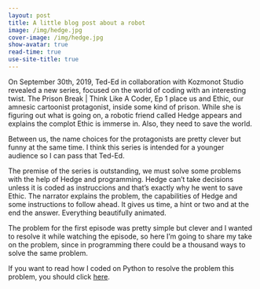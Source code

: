 ```yaml
---
layout: post
title: A little blog post about a robot
image: /img/hedge.jpg
cover-image: /img/hedge.jpg
show-avatar: true
read-time: true
use-site-title: true
---
```


On September 30th, 2019, Ted-Ed in collaboration with Kozmonot Studio revealed a new series, focused on the world of coding with an interesting twist. The Prison Break | Think Like A Coder, Ep 1 place us and Ethic, our amnesic cartoonist protagonist, inside some kind of prison. While she is figuring out what is going on, a robotic friend called Hedge appears and explains the complot Ethic is immerse in. Also, they need to save the world.

Between us, the name choices for the protagonists are pretty clever but funny at the same time. I think this series is intended for a younger audience so I can pass that Ted-Ed.

The premise of the series is outstanding, we must solve some problems with the help of Hedge and programming. Hedge can’t take decisions unless it is coded as instruccions and that’s exactly why he went to save Ethic. The narrator explains the problem, the capabilities of Hedge and some instructions to follow ahead. It gives us time, a hint or two and at the end the answer. Everything beautifully animated.

The problem for the first episode was pretty simple but clever and I wanted to resolve it while watching the episode, so here I’m going to share my take on the problem, since in programming there could be a thousand ways to solve the same problem.

If you want to read how I coded on Python to resolve the problem this problem, you should click [here](https://anotherprogrammer.com/Publishing/5e121b5936e9675668a23a07/). 